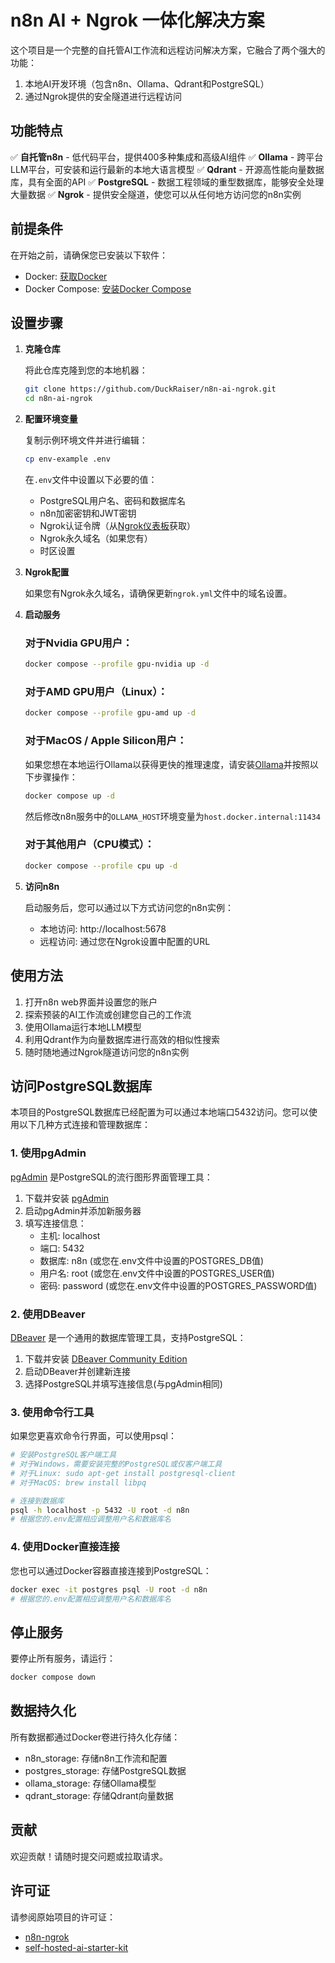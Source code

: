 # n8n AI + Ngrok 一体化解决方案

这个项目是一个完整的自托管AI工作流和远程访问解决方案，它融合了两个强大的功能：
1. 本地AI开发环境（包含n8n、Ollama、Qdrant和PostgreSQL）
2. 通过Ngrok提供的安全隧道进行远程访问

## 功能特点

✅ **自托管n8n** - 低代码平台，提供400多种集成和高级AI组件
✅ **Ollama** - 跨平台LLM平台，可安装和运行最新的本地大语言模型
✅ **Qdrant** - 开源高性能向量数据库，具有全面的API
✅ **PostgreSQL** - 数据工程领域的重型数据库，能够安全处理大量数据
✅ **Ngrok** - 提供安全隧道，使您可以从任何地方访问您的n8n实例

## 前提条件

在开始之前，请确保您已安装以下软件：
- Docker: [获取Docker](https://docs.docker.com/get-docker/)
- Docker Compose: [安装Docker Compose](https://docs.docker.com/compose/install/)

## 设置步骤

1. **克隆仓库**

   将此仓库克隆到您的本地机器：
   ```bash
   git clone https://github.com/DuckRaiser/n8n-ai-ngrok.git
   cd n8n-ai-ngrok
   ```

2. **配置环境变量**

   复制示例环境文件并进行编辑：
   ```bash
   cp env-example .env
   ```
   
   在`.env`文件中设置以下必要的值：
   - PostgreSQL用户名、密码和数据库名
   - n8n加密密钥和JWT密钥
   - Ngrok认证令牌（从[Ngrok仪表板](https://ngrok.com/)获取）
   - Ngrok永久域名（如果您有）
   - 时区设置

3. **Ngrok配置**

   如果您有Ngrok永久域名，请确保更新`ngrok.yml`文件中的域名设置。

4. **启动服务**

   ### 对于Nvidia GPU用户：
   ```bash
   docker compose --profile gpu-nvidia up -d
   ```

   ### 对于AMD GPU用户（Linux）：
   ```bash
   docker compose --profile gpu-amd up -d
   ```

   ### 对于MacOS / Apple Silicon用户：
   如果您想在本地运行Ollama以获得更快的推理速度，请安装[Ollama](https://ollama.com/)并按照以下步骤操作：
   ```bash
   docker compose up -d
   ```
   然后修改n8n服务中的`OLLAMA_HOST`环境变量为`host.docker.internal:11434`

   ### 对于其他用户（CPU模式）：
   ```bash
   docker compose --profile cpu up -d
   ```

5. **访问n8n**

   启动服务后，您可以通过以下方式访问您的n8n实例：
   - 本地访问: http://localhost:5678
   - 远程访问: 通过您在Ngrok设置中配置的URL

## 使用方法

1. 打开n8n web界面并设置您的账户
2. 探索预装的AI工作流或创建您自己的工作流
3. 使用Ollama运行本地LLM模型
4. 利用Qdrant作为向量数据库进行高效的相似性搜索
5. 随时随地通过Ngrok隧道访问您的n8n实例

## 访问PostgreSQL数据库

本项目的PostgreSQL数据库已经配置为可以通过本地端口5432访问。您可以使用以下几种方式连接和管理数据库：

### 1. 使用pgAdmin

[pgAdmin](https://www.pgadmin.org/) 是PostgreSQL的流行图形界面管理工具：

1. 下载并安装 [pgAdmin](https://www.pgadmin.org/download/)
2. 启动pgAdmin并添加新服务器
3. 填写连接信息：
   - 主机: localhost
   - 端口: 5432
   - 数据库: n8n (或您在.env文件中设置的POSTGRES_DB值)
   - 用户名: root (或您在.env文件中设置的POSTGRES_USER值)
   - 密码: password (或您在.env文件中设置的POSTGRES_PASSWORD值)

### 2. 使用DBeaver

[DBeaver](https://dbeaver.io/) 是一个通用的数据库管理工具，支持PostgreSQL：

1. 下载并安装 [DBeaver Community Edition](https://dbeaver.io/download/)
2. 启动DBeaver并创建新连接
3. 选择PostgreSQL并填写连接信息(与pgAdmin相同)

### 3. 使用命令行工具

如果您更喜欢命令行界面，可以使用psql：

```bash
# 安装PostgreSQL客户端工具
# 对于Windows，需要安装完整的PostgreSQL或仅客户端工具
# 对于Linux: sudo apt-get install postgresql-client
# 对于MacOS: brew install libpq

# 连接到数据库
psql -h localhost -p 5432 -U root -d n8n
# 根据您的.env配置相应调整用户名和数据库名
```

### 4. 使用Docker直接连接

您也可以通过Docker容器直接连接到PostgreSQL：

```bash
docker exec -it postgres psql -U root -d n8n
# 根据您的.env配置相应调整用户名和数据库名
```

## 停止服务

要停止所有服务，请运行：
```bash
docker compose down
```

## 数据持久化

所有数据都通过Docker卷进行持久化存储：
- n8n_storage: 存储n8n工作流和配置
- postgres_storage: 存储PostgreSQL数据
- ollama_storage: 存储Ollama模型
- qdrant_storage: 存储Qdrant向量数据

## 贡献

欢迎贡献！请随时提交问题或拉取请求。

## 许可证

请参阅原始项目的许可证：
- [n8n-ngrok](https://github.com/joffcom/n8n-ngrok)
- [self-hosted-ai-starter-kit](https://github.com/n8n-io/self-hosted-ai-starter-kit) 
